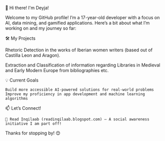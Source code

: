 👋 Hi there! I'm Deyja!

Welcome to my GitHub profile! I’m a 17-year-old developer with a focus on AI, data mining, and gamified applications. Here’s a bit about what I’m working on and my journey so far:


🛠 My Projects

Rhetoric Detection in the works of Iberian women writers (based out of Castilla Leon and Aragon).

Extraction and Classification of information regarding Libraries in Medieval and Early Modern Europe from bibliographies etc.


💡 Current Goals

    Build more accessible AI-powered solutions for real-world problems
    Improve my proficiency in app development and machine learning algorithms

📫 Let’s Connect!

    📝 Read Inqilaab (readinqilaab.blogspot.com) – A social awareness initiative I am part off!

Thanks for stopping by! 😊
